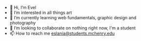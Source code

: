 - 👋 Hi, I’m Evel
- 👀 I’m interested in all things art
- 🌱 I’m currently learning web fundamentals, graphic design and photography
- 💞️ I’m looking to collaborate on nothing right now, I'm a student
- 📫 How to reach me eslania@students.mchenry.edu

<!---
EvelPrince/EvelPrince is a ✨ special ✨ repository because its `README.md` (this file) appears on your GitHub profile.
You can click the Preview link to take a look at your changes.
--->

